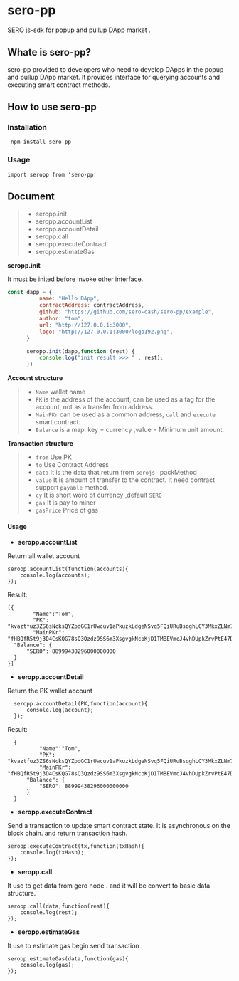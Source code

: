 # sero-pp
  
  SERO js-sdk for popup and pullup DApp market .
  
  ## Whate is sero-pp?
  
  sero-pp provided to developers who need to develop DApps in the popup and pullup DApp market. It provides interface for querying accounts and executing smart contract methods.
  
  ## How to use sero-pp
  
  ### Installation
  
  ```
   npm install sero-pp
  ```
  
  ### Usage
  
  ``` 
  import seropp from 'sero-pp'
  ```
  
  ## Document
  
>- seropp.init
>- seropp.accountList
>- seropp.accountDetail
>- seropp.call
>- seropp.executeContract
>- seropp.estimateGas
 
**seropp.init**

  It must be inited before invoke other interface.
  
  ```javascript
const dapp = {
            name: "Hello DApp",
            contractAddress: contractAddress,
            github: "https://github.com/sero-cash/sero-pp/example",
            author: "tom",
            url: "http://127.0.0.1:3000",
            logo: "http://127.0.0.1:3000/logo192.png",
        }

        seropp.init(dapp,function (rest) {
            console.log("init result >>> " , rest);
        })
```


  
  **Account structure**
  
  >- `Name` wallet name
  >- `PK` is the address of the account, can be used as a tag for the account, not as a transfer from address.
  >- `MainPKr` can be used as a common address, `call` and `execute` smart contract.
  >- `Balance` is a map. key = currency ,value = Minimum unit amount. 
  
  **Transaction structure**
  
  >- `from` Use PK 
  >- `to`  Use Contract Address
  >- `data`  It is the data that return from `serojs ` packMethod 
  >- `value` It is amount of transfer to the contract.  It need contract support `payable` method.
  >- `cy` It is short word of currency ,default `SERO`
  >- `gas` It is pay to miner
  >- `gasPrice` Price of gas

  #### Usage
  
  - **seropp.accountList**
  
Return all wallet account

  ```
  seropp.accountList(function(accounts){
      console.log(accounts);
  });
  ```

  Result: 
  ```
  [{
          "Name":"Tom",
          "PK": "kvaztfuz3ZS6sNcksQYZpdGC1rUwcuv1aPkuzkLdgeNSvq5FQiURuBsqghLCY3MkxZLNm7WQ9yV2ib2UWoRpJys",
          "MainPKr": "fHBQfR5t9j3D4CsKQG78sQ3Qzdz9SS6m3XsgvgkNcpKjD1TMBEVmcJ4vhDUpkZrvPtE47DnzxRjz4Gk7xMaGZfxstnMeBjZF1dWeQaC3dxLrPPa4wQoGdXeJuihdTKwxf5K",
  	"Balance": {
  		"SERO": 88999438296000000000
  	}
  }]
  ```

  - **seropp.accountDetail**
  
Return the PK wallet account

  
  ```
    seropp.accountDetail(PK,function(account){
        console.log(account);
    });
  ```
  
  Result: 
    
  ```
    {
            "Name":"Tom",
            "PK": "kvaztfuz3ZS6sNcksQYZpdGC1rUwcuv1aPkuzkLdgeNSvq5FQiURuBsqghLCY3MkxZLNm7WQ9yV2ib2UWoRpJys",
            "MainPKr": "fHBQfR5t9j3D4CsKQG78sQ3Qzdz9SS6m3XsgvgkNcpKjD1TMBEVmcJ4vhDUpkZrvPtE47DnzxRjz4Gk7xMaGZfxstnMeBjZF1dWeQaC3dxLrPPa4wQoGdXeJuihdTKwxf5K",
    	"Balance": {
    		"SERO": 88999438296000000000
    	}
    }
  ```

  - **seropp.executeContract**
  
Send a transaction to update smart contract state. It is asynchronous on the block chain. and return transaction hash.  

  ```
  seropp.executeContract(tx,function(txHash){
      console.log(txHash);
  });
  ```
  
  - **seropp.call**
  
It use to get data from gero node . and it will be convert to basic data structure.
  ```
  seropp.call(data,function(rest){
      console.log(rest);
  });
  ```
  
  - **seropp.estimateGas**
  
It use to estimate gas begin send transaction .

  ```
  seropp.estimateGas(data,function(gas){
      console.log(gas);
  });
  ```
